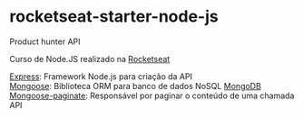 # rocketseat-starter-node-js
Product hunter API

Curso de Node.JS realizado na [Rocketseat](https://rocketseat.com.br)

[Express](https://expressjs.com): Framework Node.js para criação da API  
[Mongoose](https://mongoosejs.com/): Biblioteca ORM para banco de dados NoSQL [MongoDB](https://www.mongodb.com/)  
[Mongoose-paginate](https://www.npmjs.com/package/mongoose-paginate): Responsável por paginar o conteúdo de uma chamada API  
